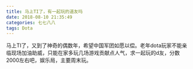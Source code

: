 ```yaml
---
title: 马上TI了，有一起玩的道友吗
date: 2018-08-10 21:35:49
categories: 七七八八
tags: Dota
---
```


马上TI了，又到了神奇的偶数年，希望中国军团如愿以偿。老年dota玩家不能亲临现场加油助威，只能在家多玩几场游戏贡献点人气，求一起玩的d友，分数2000左右吧，娱乐局，主要周末玩。
